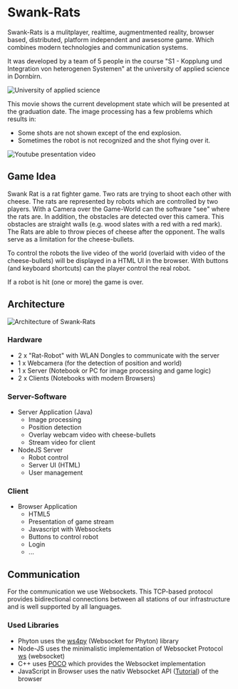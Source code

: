# Swank-Rats

Swank-Rats is a mulitplayer, realtime, augmentmented reality, browser based, distributed, platform independent and
awsesome game. Which combines modern technologies and communication systems.

It was developed by a team of 5 people in the course "S1 - Kopplung und Integration von heterogenen Systemen" at the
university of applied science in Dornbirn.

![University of applied science](http://upload.wikimedia.org/wikipedia/de/thumb/6/62/Fachhochschule_Vorarlberg_logo.svg/200px-Fachhochschule_Vorarlberg_logo.svg.png)

This movie shows the current development state which will be presented at the graduation date. The image processing has
a few problems which results in:

* Some shots are not shown except of the end explosion.
* Sometimes the robot is not recognized and the shot flying over it.

![[Youtube presentation video](http://www.youtube.com/watch?v=4hFU2bnblVc)](http://img.youtube.com/vi/4hFU2bnblVc/0.jpg)

## Game Idea

Swank Rat is a rat fighter game. Two rats are trying to shoot each other with cheese. 
The rats are represented by robots which are controlled by two players. With a Camera
over the Game-World can the software "see" where the rats are. In addition, the obstacles
are detected over this camera. This obstacles are straight walls (e.g. wood slates with
a red with a red mark). The Rats are able to throw pieces of cheese after the opponent.
The walls serve as a limitation for the cheese-bullets.

To control the robots the live video of the world (overlaid with video of the cheese-bullets)
will be displayed in a HTML UI in the browser. With buttons (and keyboard shortcuts) can
the player control the real robot.
 
If a robot is hit (one or more) the game is over.

## Architecture

![Architecture of Swank-Rats](intro/img/architecture)

### Hardware

* 2 x "Rat-Robot" with WLAN Dongles to communicate with the server
* 1 x Webcamera (for the detection of position and world)
* 1 x Server (Notebook or PC for image processing and game logic)
* 2 x Clients (Notebooks with modern Browsers)

### Server-Software

* Server Application (Java)
	- Image processing
	- Position detection
	- Overlay webcam video with cheese-bullets
	- Stream video for client
* NodeJS Server
	- Robot control
	- Server UI (HTML)
	- User management

### Client

* Browser Application
	- HTML5
	- Presentation of game stream
	- Javascript with Websockets
	- Buttons to control robot
	- Login
	- ...

## Communication

For the communication we use Websockets. This TCP-based protocol provides bidirectional connections between all stations
of our infrastructure and is well supported by all languages.

### Used Libraries

* Phyton uses the [ws4py](https://ws4py.readthedocs.org/en/latest) (Websocket for Phyton) library
* Node-JS uses the minimalistic implementation of Websocket Protocol [ws](https://github.com/einaros/ws) (websocket)
* C++ uses [POCO](http://pocoproject.org/documentation/index.html) which provides the Websocket implementation 
* JavaScript in Browser uses the nativ Websocket API ([Tutorial](http://www.html5rocks.com/de/tutorials/websockets/basics/)) of the browser
